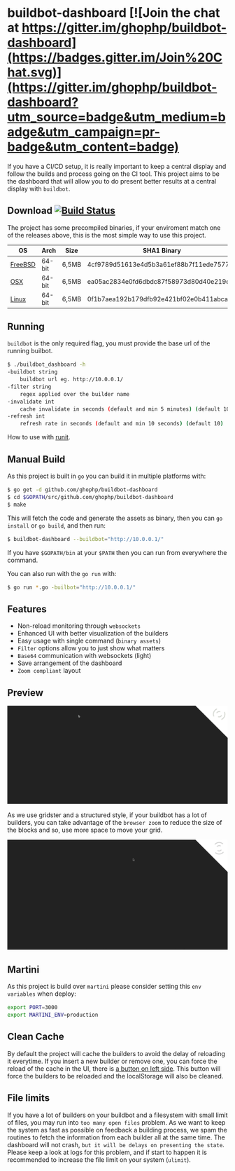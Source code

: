 # buildbot-dashboard [![Join the chat at https://gitter.im/ghophp/buildbot-dashboard](https://badges.gitter.im/Join%20Chat.svg)](https://gitter.im/ghophp/buildbot-dashboard?utm_source=badge&utm_medium=badge&utm_campaign=pr-badge&utm_content=badge)
If you have a CI/CD setup, it is really important to keep a central display and follow the builds and process going on the CI tool. This project aims to be the dashboard that will allow you to do present better results at a central display with `buildbot`.

## Download [![Build Status](https://semaphoreci.com/api/v1/projects/44130239-880c-468f-9fa7-b976a355676a/611030/badge.svg)](https://semaphoreci.com/ghophp/buildbot-dashboard)
The project has some precompiled binaries, if your enviroment match one of the releases above, this is the most simple way to use this project.

| OS                                                                                                                | Arch   | Size | SHA1 Binary                              |
| ----------------------------------------------------------------------------------------------------------------- | ------ | ---- | ---------------------------------------- |
| [FreeBSD](https://github.com/ghophp/buildbot-dashboard/releases/download/0.0.1/buildbot-dashboard.freebsd.tar.gz) | 64-bit | 6,5MB | 4cf9789d51613e4d5b3a61ef88b7f11ede7577ad |
| [OSX](https://github.com/ghophp/buildbot-dashboard/releases/download/0.0.1/buildbot-dashboard.osx.tar.gz)         | 64-bit | 6,5MB | ea05ac2834e0fd6dbdc87f58973d80d40e219ef5 |
| [Linux](https://github.com/ghophp/buildbot-dashboard/releases/download/0.0.1/buildbot-dashboard.linux.tar.gz)     | 64-bit | 6,5MB | 0f1b7aea192b179dfb92e421bf02e0b411abca4d |

## Running
`buildbot` is the only required flag, you must provide the base url of the running builbot.
```sh
$ ./buildbot_dashboard -h
-buildbot string
	buildbot url eg. http://10.0.0.1/
-filter string
	regex applied over the builder name
-invalidate int
	cache invalidate in seconds (default and min 5 minutes) (default 10)
-refresh int
	refresh rate in seconds (default and min 10 seconds) (default 10)
```

How to use with [runit](https://github.com/ghophp/buildbot-dashboard/wiki/runit).

## Manual Build
As this project is built in `go` you can build it in multiple platforms with:
```sh
$ go get -d github.com/ghophp/buildbot-dashboard
$ cd $GOPATH/src/github.com/ghophp/buildbot-dashboard
$ make
```
This will fetch the code and generate the assets as binary, then you can `go install` or `go build`, and then run:
```sh
$ buildbot-dashboard --buildbot="http://10.0.0.1/"
```
If you have `$GOPATH/bin` at your `$PATH` then you can run from everywhere the command.

You can also run with the `go run` with:
```sh
$ go run *.go -builbot="http://10.0.0.1/"
```

## Features
- Non-reload monitoring through `websockets`
- Enhanced UI with better visualization of the builders
- Easy usage with single command (`binary assets`)
- `Filter` options allow you to just show what matters
- `Base64` communication with websockets (light)
- Save arrangement of the dashboard
- `Zoom compliant` layout

## Preview
![Apache Board](/preview/preview_apache.gif?raw=true "Apache Board")

As we use gridster and a structured style, if your buildbot has a lot of builders, you can take advantage of the `browser zoom` to reduce the size of the blocks and so, use more space to move your grid.

![Apache Board Small](/preview/preview_apache_small.gif?raw=true "Apache Board Small")

## Martini
As this project is build over `martini` please consider setting this `env variables` when deploy:
```sh
export PORT=3000
export MARTINI_ENV=production
```

## Clean Cache
By default the project will cache the builders to avoid the delay of reloading it everytime. If you insert a new builder or remove one, you can force the reload of the cache in the UI, there is [a button on left side](https://github.com/ghophp/buildbot-dashboard/wiki/). This button will force the builders to be reloaded and the localStorage will also be cleaned.

## File limits
If you have a lot of builders on your buildbot and a filesystem with small limit of files, you may run into `too many open files` problem. As we want to keep the system as fast as possible on feedback a building process, we spam the routines to fetch the information from each builder all at the same time. The dashboard will not crash, `but it will be delays on presenting the state`. Please keep a look at logs for this problem, and if start to happen it is recommended to increase the file limit on your system (`ulimit`).
